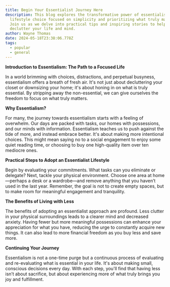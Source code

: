 ```yaml
---
title: Begin Your Essentialist Journey Here
description: This blog explores the transformative power of essentialism, a
  lifestyle choice focused on simplicity and prioritizing what truly matters.
  Join us as we delve into practical tips and inspiring stories to help you
  declutter your life and mind.
author: Wayne Thomas
date: 2024-05-18T23:38:06.778Z
tags:
  - popular
  - general
---
```


**Introduction to Essentialism: The Path to a Focused Life**

In a world brimming with choices, distractions, and perpetual busyness, essentialism offers a breath of fresh air. It's not just about decluttering your closet or downsizing your home; it's about honing in on what is truly essential. By stripping away the non-essential, we can give ourselves the freedom to focus on what truly matters.

**Why Essentialism?**

For many, the journey towards essentialism starts with a feeling of overwhelm. Our days are packed with tasks, our homes with possessions, and our minds with information. Essentialism teaches us to push against the tide of more, and instead embrace better. It's about making more intentional choices. This might mean saying no to a social engagement to enjoy some quiet reading time, or choosing to buy one high-quality item over ten mediocre ones.

**Practical Steps to Adopt an Essentialist Lifestyle**

Begin by evaluating your commitments. What tasks can you eliminate or delegate? Next, tackle your physical environment. Choose one area at home—perhaps a desk or a wardrobe—and remove anything that you haven’t used in the last year. Remember, the goal is not to create empty spaces, but to make room for meaningful engagement and tranquility.

**The Benefits of Living with Less**

The benefits of adopting an essentialist approach are profound. Less clutter in your physical surroundings leads to a clearer mind and decreased anxiety. Having fewer but more meaningful possessions can enhance your appreciation for what you have, reducing the urge to constantly acquire new things. It can also lead to more financial freedom as you buy less and save more.

**Continuing Your Journey**

Essentialism is not a one-time purge but a continuous process of evaluating and re-evaluating what is essential in your life. It's about making small, conscious decisions every day. With each step, you'll find that having less isn’t about sacrifice, but about experiencing more of what truly brings you joy and fulfillment.
